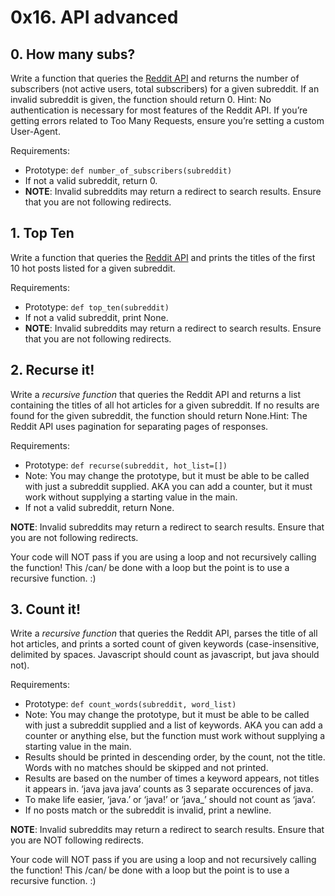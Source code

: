 # 0x16. API advanced


## 0. How many subs?


Write a function that queries the [Reddit API](https://www.reddit.com/dev/api/) and returns the number of subscribers (not active users, total subscribers) for a given subreddit. If an invalid subreddit is given, the function should return 0. Hint: No authentication is necessary for most features of the Reddit API. If you’re getting errors related to Too Many Requests, ensure you’re setting a custom User-Agent.

Requirements:

- Prototype: `def number_of_subscribers(subreddit)`
- If not a valid subreddit, return 0.
- **NOTE**: Invalid subreddits may return a redirect to search results. Ensure that you are not following redirects.


##  1. Top Ten


Write a function that queries the [Reddit API](https://www.reddit.com/dev/api/) and prints the titles of the first 10 hot posts listed for a given subreddit.

Requirements:

- Prototype: `def top_ten(subreddit)`
- If not a valid subreddit, print None.
- **NOTE**: Invalid subreddits may return a redirect to search results. Ensure that you are not following redirects.


##  2. Recurse it!

Write a *recursive function* that queries the Reddit API and returns a list containing the titles of all hot articles for a given subreddit. If no results are found for the given subreddit, the function should return None.Hint: The Reddit API uses pagination for separating pages of responses. 

Requirements:

- Prototype: `def recurse(subreddit, hot_list=[])`
- Note: You may change the prototype, but it must be able to be called with just a subreddit supplied. AKA you can add a counter, but it must work without supplying a starting value in the main.
- If not a valid subreddit, return None.

**NOTE**: Invalid subreddits may return a redirect to search results. Ensure that you are not following redirects.

Your code will NOT pass if you are using a loop and not recursively calling the function! This /can/ be done with a loop but the point is to use a recursive function. :)


##  3. Count it!

Write a *recursive function* that queries the Reddit API, parses the title of all hot articles, and prints a sorted count of given keywords (case-insensitive, delimited by spaces. Javascript should count as javascript, but java should not).

Requirements:

- Prototype: `def count_words(subreddit, word_list)`
- Note: You may change the prototype, but it must be able to be called with just a subreddit supplied and a list of keywords. AKA you can add a counter or anything else, but the function must work without supplying a starting value in the main.
- Results should be printed in descending order, by the count, not the title. Words with no matches should be skipped and not printed.
- Results are based on the number of times a keyword appears, not titles it appears in. ‘java java java’ counts as 3 separate occurences of java.
- To make life easier, ‘java.’ or ‘java!’ or ‘java_’ should not count as ‘java’.
- If no posts match or the subreddit is invalid, print a newline.

**NOTE**: Invalid subreddits may return a redirect to search results. Ensure that you are NOT following redirects.

Your code will NOT pass if you are using a loop and not recursively calling the function! This /can/ be done with a loop but the point is to use a recursive function. :)

